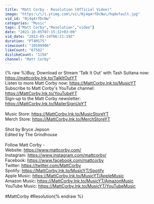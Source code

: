 ```yaml
---
title: "Matt Corby - Resolution (Official Video)"
image: "https:\/\/i.ytimg.com\/vi\/Nj4q4rfDcNw\/hqdefault.jpg"
vid_id: "Nj4q4rfDcNw"
categories: "Music"
tags: ["Matt Corby","Resolution","video"]
date: "2021-10-05T07:15:32+03:00"
vid_date: "2013-05-24T06:21:19Z"
duration: "PT4M17S"
viewcount: "10509906"
likeCount: "67582"
dislikeCount: "1156"
channel: "Matt Corby"
---
```

{% raw %}Buy, Download or Stream 'Talk It Out' with Tash Sultana now: <a rel="nofollow" target="blank" href="https://mattcorby.lnk.to/TalkItOutYT">https://mattcorby.lnk.to/TalkItOutYT</a><br />Listen to more Matt Corby now: <a rel="nofollow" target="blank" href="https://MattCorby.lnk.to/MusicYT">https://MattCorby.lnk.to/MusicYT</a><br />Subscribe to Matt Corby's YouTube channel: <a rel="nofollow" target="blank" href="https://MattCorby.lnk.to/YouTubeYT">https://MattCorby.lnk.to/YouTubeYT</a><br />Sign-up to the Matt Corby newsletter: <a rel="nofollow" target="blank" href="https://MattCorby.lnk.to/MailerSignUpYT">https://MattCorby.lnk.to/MailerSignUpYT</a><br /><br />Music Store: <a rel="nofollow" target="blank" href="https://MattCorby.lnk.to/MusicStoreYT">https://MattCorby.lnk.to/MusicStoreYT</a><br />Merch Store: <a rel="nofollow" target="blank" href="https://MattCorby.lnk.to/MerchStoreYT">https://MattCorby.lnk.to/MerchStoreYT</a><br /><br />Shot by Bryce Jepson<br />Edited by The Grindhouse<br /><br />Follow Matt Corby -<br />Website: <a rel="nofollow" target="blank" href="https://www.mattcorby.com/">https://www.mattcorby.com/</a><br />Instagram: <a rel="nofollow" target="blank" href="https://www.instagram.com/mattcorby/">https://www.instagram.com/mattcorby/</a><br />Facebook: <a rel="nofollow" target="blank" href="https://www.facebook.com/mattcorby">https://www.facebook.com/mattcorby</a><br />Twitter: <a rel="nofollow" target="blank" href="https://twitter.com/MattCorby">https://twitter.com/MattCorby</a><br />Spotify: <a rel="nofollow" target="blank" href="https://MattCorby.lnk.to/MusicYT/Spotify">https://MattCorby.lnk.to/MusicYT/Spotify</a><br />Apple Music: <a rel="nofollow" target="blank" href="https://MattCorby.lnk.to/MusicYT/AppleMusic">https://MattCorby.lnk.to/MusicYT/AppleMusic</a><br />Amazon Music: <a rel="nofollow" target="blank" href="https://MattCorby.lnk.to/MusicYT/AmazonMusic">https://MattCorby.lnk.to/MusicYT/AmazonMusic</a><br />YouTube Music: <a rel="nofollow" target="blank" href="https://MattCorby.lnk.to/MusicYT/YouTubeMusic">https://MattCorby.lnk.to/MusicYT/YouTubeMusic</a><br /><br />#MattCorby #Resolution{% endraw %}
